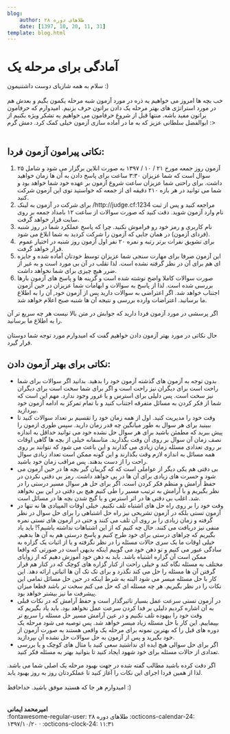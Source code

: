 ```yaml
---
blog:
    author: طلاهای دوره ۲۸
    date: [1397, 10, 20, 11, 31]
template: blog.html
---
```

# آمادگی برای مرحله یک

<div class="cnt">
سلام به همه شازیای دوست داشتنیمون :)<div><br/></div>
<div>خب بچه ها امروز می خواهیم یه ذره در مورد آزمون شبه مرحله یکمون بگیم و بعدش هم در مورد استراتژی های بهتر مرحله یک دادن براتون حرف بزنیم. امیدوارم که حرفامون براتون مفید باشه. منتها قبل از شروع حرفامون می خواهیم یه تشکر ویژه بکنیم از ابوالفضل سلطانی عزیز که به ما در آماده سازی آزمون خیلی کمک کرد. دمش گرم :&gt;</div>
<div><br/></div>
<h2>نکاتی پیرامون آزمون فردا:</h2>
<div>
<p></p>
<ol>
<li>آزمون روز جمعه مورخ ۲۱ / ۱۰ / ۱۳۹۷ به صورت انلاین برگزار می شود و شامل ۲۵ سوال است که شما عزیزان ۳:۳۰ ساعت برای پاسخ دادن به آن ها زمان خواهید داشت. برای راحتی شما عزیزان ساعت شروع آزمون بر عهده خود شما خواهد بود و شما می توانید در هر بازه ۲۱۰ دقیقه ای از جمعه که خواستید توی این آزمون شرکت کنید.</li>
<li>برای شرکت در آزمون به لینک /http://judge.cf:1234 مراجعه کنید و پس از ثبت نام وارد آزمون شوید. دقت کنید که صورت سوالات از ساعت ۱۲ بامداد جمعه بر روی سایت قرار خواهد گرفت.</li>
<li>نام کاربری و رمز خود رو فراموش نکنید. چرا که پاسخ عملکرد شما در روز شنبه (فردای آزمون) در همان جایی که آزمون را شرکت کردید به شما ابلاغ می شود.</li>
<li> برای تشویق نفرات برتر رتبه و نمره ۲۰ نفر اول آزمون روز شنبه در اختیار عموم قرار خواهد گرفت.</li>
<li>این آزمون صرفا برای مهارت سنجی شما عزیزان توسط خودتان آماده شده و جایزه ای هم برای آن در نظر گرفته نشده است. لذا تقلب در آن بی مورد است و به غیر از ضرر هیچ چیزی برای شما نخواهد داشت. </li>
<li>صورت سوالات کاملا واضح نوشته شده است و گزینه ها و پاسخ های آزمون بارها بررسی شده است. لذا از پاسخ به سوالات و ابهامات شما عزیزان در حین آزمون اجتناب خواهد شد. اگر اعتراضی به سوالات دارید پس از آزمون خود, آن را به اطلاع ما برسانید. اعتراضات وارده بررسی و نتیجه آن ها شنبه صبح اعلام خواهد شد.</li>
</ol>
<div>اگر پرسشی در مورد آزمون فردا دارید که جوابش در متن بالا نیست هر چه سریع تر آن را به اطلاع ما برسانید.</div>
<div><br/></div>
<div>حال نکاتی در مورد بهتر آزمون دادن خواهیم گفت که امیدوارم مورد توجه شما دوستان قرار گیرد.</div>
<h2>نکاتی برای بهتر آزمون دادن:</h2>
<p></p>
<p></p>
<ul>
<li>بدون توجه به آزمون های گذشته آزمون خود را بدهید. بدانید اگر سوالات برای شما راحت است برای دیگران نیز راحت است و اگر برای شما سخت است برای دیگران نیز سخت است. پس دلیلی برای استرس و یا غرور وجود ندارد. مهم این است که شما از فکر کردن به مسائل متفرقه اجتناب کنید و با تمام تمرکز به ادامه آزمون خود بپردازید.</li>
<li>وقت خود را مدیریت کنید. اول از همه زمان خود را تقسیم بر تعداد سوالات کنید تا ببینید برای هر سوال به طور میانگین چه قدر زمان دارید. سپس طوری ازمون را پیش ببرید که مطمئن باشید برای هر سوال حل نشده خود می توانید حداقل به اندازه نصف زمان آن سوال بر روی آن وقت بگذارید. متاسفانه خیلی از بچه ها گاهی اوقات بر روی تعدادی مسئله زمان زیادی می گذارند و این باعث می شود که نتوانند بر روی همه مسائل به اندازه لازم وقت بگذارند و این گونه ممکن است تعداد زیادی سوال راحت را از دست بدهند. پس مراقب زمان خود باشید.</li>
<li>بی دقتی هم یکی دیگر از عواملی است که که گریبان گیر بچه ها در حین آزمون می شود و حسرت های زیادی برای آن ها در پی خواهد داشت. رمز بی دقتی نکردن در حفظ آرامش و منظم فکر کردن است. اگر برای حل هر سوال مسیر درستی را در نظر بگیریم و با آرامش به ترتیب مسیر را طی کنیم هیچ بی دقتی در این بین نخواهد شد. اغلب بی دقتی ها در اثر استرس و یا گیج شدن بچه ها در مسائل است.</li>
<li>وقت خود را بر روی راه حل های اشتباه تلف نکنیم. خیلی اوقات المپیادی ها نه تنها در آزمون تستی بلکه در آزمون تشریحی نیز راه حل اشتباهی را برای حل سوال در نظر گرفته و زمان زیادی را بر روی آن تلف می کنند و حتی در آزمون های تستی نمره منفی نیز دریافت می کنند. حال چه کنیم که از این اشتباهات نداشته باشیم؟! باید یاد بگیریم که چراهای درستی برای خود طرح کنیم و پاسخ درستی هم به آن ها بدهیم. خیلی اوقات ما یک سری حالات مسئله را در نظر نگرفته و یا از اثبات یک گزاره به سادگی عبور می کنیم و تو ذهن خود می گوییم اینکه بدیهی است در صورتی که واقعا ممکن است آن گزاره اشتباه باشد. باید به ذهن خود آموزش دهیم که از زوایای مختلف به مسئله نگاه کند و خیلی راحت از کنار گزاره های کوچک که در کنار هم قرار گرفتن آن ها مسئله را حل می کند نگذرد و برای تک تک آن ها اثباتی ارائه دهد. این کار با حل مسئله میسر می شود البته به شرط اینکه در حین حل مسائل تمامی این نکات را در نظر بگیریم. هر چه مسئله ای که حل می کنم سخت تر باشد قطعا میزان پیشرفت ما نیز بیشتر خواهد بود.</li>
<li>در آزمون تستی سرعت عمل بسیار تاثیرگذار است و حفظ آرامش که در نکات قبلی به آن اشاره کردیم دلیلی بر فدا کردن سرعت عمل نخواهد بود. باید یاد بگیریم که وقت خود را بیهوده تلف نکنیم و در عین آرامش مسیر حل مسئله را سریع تر بپیماییم. این کار با حل مسئله زیاد میسر خواهد شد. پس توصیه می شود مرحله یک دوره های قبل را که بهترین نمونه برای مرحله یک واقعی هستند به صورت آزمون از خود بگیرید و پس از آزمون به حل سوالات حل نشده آن بپردازید.</li>
<li>اگر برای حل سوالی هیچ ایده ای نداشتید سعی کنید با مثال های کوچک و یا بررسی تعدادی از حالات مسئله برای خود شهود ایجاد کنید تا بتوانید بهتر به مسئله فکر کنید.</li>
</ul>
<div>اگر دقت کرده باشید مطالب گفته شده در جهت بهبود مرحله یک اصلی شما می باشد. لذا از همین فردا اجرای این نکات را آغاز کنید تا عملکردتان روز به روز بهبود یابد.</div>
<div><br/></div>
<div>امیدوارم هر جا که هستید موفق باشید. خداحافظ :)</div>
<div><br/></div>
<div><br/></div>
<div><b>امیرمحمد ایمانی</b></div>
</div>
</div>

<div class="blog-info" markdown>
<span class="blog-author">
:fontawesome-regular-user: طلاهای دوره ۲۸
</span>
<span class="blog-date">
:octicons-calendar-24: ۱۳۹۷/۱۰/۲۰ · :octicons-clock-24: ۱۱:۳۱
</span>
</div>

